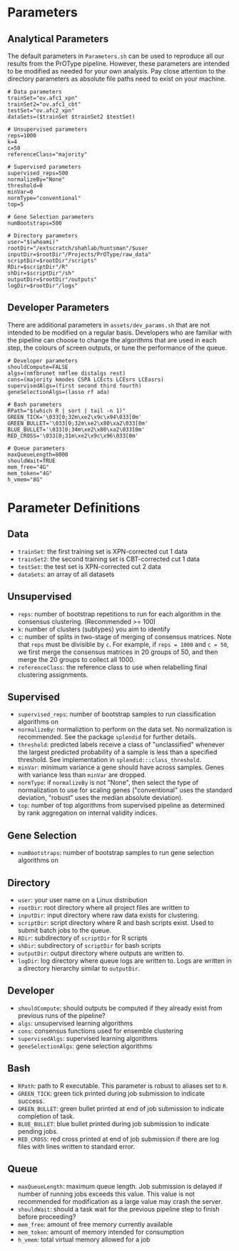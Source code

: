# Parameters

## Analytical Parameters

The default parameters in `Parameters.sh` can be used to reproduce all our results from the PrOType pipeline. However, these parameters are intended to be modified as needed for your own analysis. Pay close attention to the directory parameters as absolute file paths need to exist on your machine.

```
# Data parameters
trainSet="ov.afc1_xpn"
trainSet2="ov.afc1_cbt"
testSet="ov.afc2_xpn"
dataSets=($trainSet $trainSet2 $testSet)

# Unsupervised parameters
reps=1000
k=4
c=50
referenceClass="majority"

# Supervised parameters
supervised_reps=500
normalizeBy="None"
threshold=0
minVar=0
normType="conventional"
top=5

# Gene Selection parameters
numBootstraps=500

# Directory parameters
user="$(whoami)"
rootDir="/extscratch/shahlab/huntsman"/$user
inputDir=$rootDir"/Projects/PrOType/raw_data"
scriptDir=$rootDir"/scripts"
RDir=$scriptDir"/R"
shDir=$scriptDir"/sh"
outputDir=$rootDir"/outputs"
logDir=$rootDir"/logs"
```

## Developer Parameters

There are additional parameters in `assets/dev_params.sh` that are not intended to be modified on a regular basis. Developers who are familiar with the pipeline can choose to change the algorithms that are used in each step, the colours of screen outputs, or tune the performance of the queue.

```
# Developer parameters
shouldCompute=FALSE
algs=(nmfbrunet nmflee distalgs rest)
cons=(majority kmodes CSPA LCEcts LCEsrs LCEasrs)
supervisedAlgs=(first second third fourth)
geneSelectionAlgs=(lasso rf ada)

# Bash parameters
RPath="$(which R | sort | tail -n 1)"
GREEN_TICK='\033[0;32m\xe2\x9c\x94\033[0m'
GREEN_BULLET='\033[0;32m\xe2\x80\xa2\033[0m'
BLUE_BULLET='\033[0;34m\xe2\x80\xa2\033[0m'
RED_CROSS='\033[0;31m\xe2\x9c\x96\033[0m'

# Queue parameters
maxQueueLength=8000
shouldWait=TRUE
mem_free="4G"
mem_token="4G"
h_vmem="8G"
```

# Parameter Definitions

## Data

- `trainSet`: the first training set is XPN-corrected cut 1 data
- `trainSet2`: the second training set is CBT-corrected cut 1 data
- `testSet`: the test set is XPN-corrected cut 2 data
- `dataSets`: an array of all datasets

## Unsupervised

- `reps`: number of bootstrap repetitions to run for each algorithm in the consensus clustering. (Recommended >= 100)
- `k`: number of clusters (subtypes) you aim to identify
- `c`: number of splits in two-stage of merging of consensus matrices. Note that `reps` must be divisible by `c`. For example, if `reps = 1000` and `c = 50`, we first merge the consensus matrices in 20 groups of 50, and then merge the 20 groups to collect all 1000.
- `referenceClass`: the reference class to use when relabelling final clustering assignments.

## Supervised
- `supervised_reps`: number of bootstrap samples to run classification algorithms on 
- `normalizeBy`: normaliztion to perform on the data set. No normalization is recommended. See the package `splendid` for further details.
- `threshold`: predicted labels receive a class of "unclassified" whenever the largest predicted probability of a sample is less than a specified threshold. See implementation in `splendid:::class_threshold`.
- `minVar`: minimum variance a gene should have across samples. Genes with variance less than `minVar` are dropped.
- `normType`: if `normalizeBy` is not "None", then select the type of normalization to use for scaling genes ("conventional" uses the standard deviation, "robust" uses the median absolute deviation).
- `top`: number of top algorithms from supervised pipeline as determined by rank aggregation on internal validity indices.

## Gene Selection
- `numBootstraps`: number of bootstrap samples to run gene selection algorithms on

## Directory
- `user`: your user name on a Linux distribution
- `rootDir`: root directory where all project files are written to
- `inputDir`: input directory where raw data exists for clustering.
- `scriptDir`: script directory where R and bash scripts exist. Used to submit batch jobs to the queue.
- `RDir`: subdirectory of `scriptDir` for R scripts
- `shDir`: subdirectory of `scriptDir` for bash scripts
- `outputDir`: output directory where outputs are written to.
- `logDir`: log directory where queue logs are written to. Logs are written in a directory hierarchy similar to `outputDir`.

## Developer
- `shouldCompute`: should outputs be computed if they already exist from previous runs of the pipeline?
- `algs`: unsupervised learning algorithms
- `cons`: consensus functions used for ensemble clustering
- `supervisedAlgs`: supervised learning algorithms
- `geneSelectionAlgs`: gene selection algorithms

## Bash
- `RPath`: path to R executable. This parameter is robust to aliases set to `R`.
- `GREEN_TICK`: green tick printed during job submission to indicate success.
- `GREEN_BULLET`: green bullet printed at end of job submission to indicate completion of task.
- `BLUE_BULLET`: blue bullet printed during job submission to indicate pending jobs.
- `RED_CROSS`: red cross printed at end of job submission if there are log files with lines written to standard error.

## Queue
- `maxQueueLength`: maximum queue length. Job submission is delayed if number of running jobs exceeds this value. This value is not recommended for modification as a large value may crash the server.
- `shouldWait`: should a task wait for the previous pipeline step to finish before proceeding?
- `mem_free`: amount of free memory currently available
- `mem_token`: amount of memory intended for consumption
- `h_vmem`: total virtual memory allowed for a job
